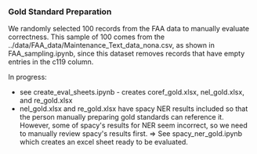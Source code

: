 ### Gold Standard Preparation

We randomly selected 100 records from the FAA data to manually evaluate correctness. This sample of 100 comes from the ../data/FAA_data/Maintenance_Text_data_nona.csv, as shown in FAA_sampling.ipynb, since this dataset removes records that have empty entries in the c119 column.

In progress:
- see create_eval_sheets.ipynb - creates coref_gold.xlsx, nel_gold.xlsx, and re_gold.xlsx
- nel_gold.xlsx and re_gold.xlsx have spacy NER results included so that the person manually preparing gold standards can reference it. However, some of spacy's results for NER seem incorrect, so we need to manually review spacy's results first. => See spacy_ner_gold.ipynb which creates an excel sheet ready to be evaluated.